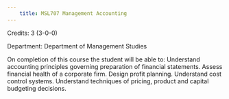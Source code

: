 ```yaml
---
    title: MSL707 Management Accounting
---
```

Credits: 3 (3-0-0)

Department: Department of Management Studies

On completion of this course the student will be able to: Understand accounting principles governing preparation of financial statements. Assess financial health of a corporate firm. Design profit planning. Understand cost control systems. Understand techniques of pricing, product and capital budgeting decisions.